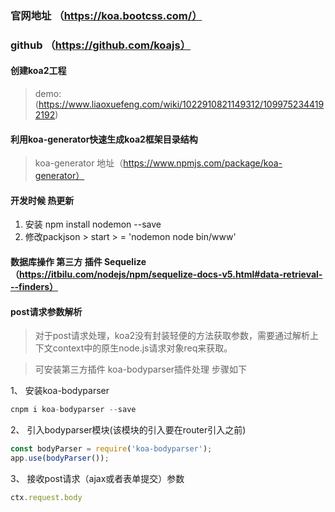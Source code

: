 ### 官网地址 （https://koa.bootcss.com/）
### github （https://github.com/koajs）

#### 创建koa2工程 
> demo:(https://www.liaoxuefeng.com/wiki/1022910821149312/1099752344192192)

#### 利用koa-generator快速生成koa2框架目录结构
> koa-generator 地址（https://www.npmjs.com/package/koa-generator）

#### 开发时候 热更新
1. 安装  npm install nodemon --save 
2. 修改packjson > start > = 'nodemon node bin/www'

#### 数据库操作 第三方 插件 Sequelize（https://itbilu.com/nodejs/npm/sequelize-docs-v5.html#data-retrieval---finders）

#### post请求参数解析
> 对于post请求处理，koa2没有封装轻便的方法获取参数，需要通过解析上下文context中的原生node.js请求对象req来获取。

>可安装第三方插件 koa-bodyparser插件处理 步骤如下

1、 安装koa-bodyparser
````javascript 1.8
cnpm i koa-bodyparser --save
````
2、 引入bodyparser模块(该模块的引入要在router引入之前)
````javascript 1.8
const bodyParser = require('koa-bodyparser');
app.use(bodyParser());
````
3、 接收post请求（ajax或者表单提交）参数
````javascript 1.8
ctx.request.body
````
